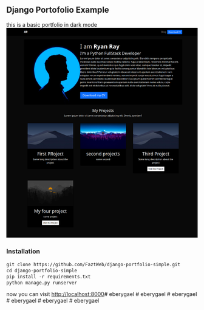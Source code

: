 ## Django Portofolio Example

this is a basic portfolio in dark mode
![](./screenshot.png)

### Installation

```
git clone https://github.com/FaztWeb/django-portfolio-simple.git
cd django-portfolio-simple
pip install -r requirements.txt
python manage.py runserver
```

now you can visit <a href="http://localhost:8000" target="_blank">http://localhost:8000</a>#   e b e r y g a e l 
 
 #   e b e r y g a e l 
 
 #   e b e r y g a e l 
 
 #   e b e r y g a e l 
 
 #   e b e r y g a e l 
 
 #   e b e r y g a e l 
 
 